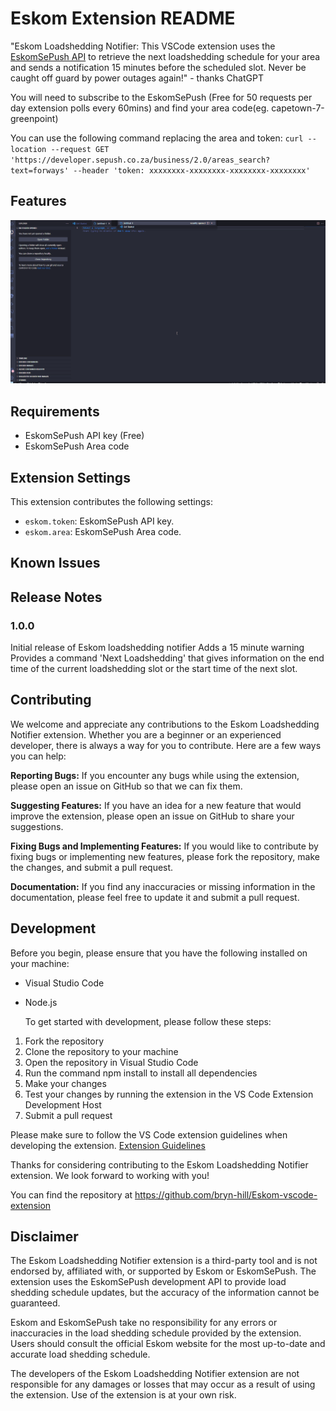 # Eskom Extension README

"Eskom Loadshedding Notifier: This VSCode extension uses the [EskomSePush API](https://eskomsepush.gumroad.com/l/api) to retrieve the next loadshedding schedule for your area and sends a notification 15 minutes before the scheduled slot. Never be caught off guard by power outages again!" - thanks ChatGPT

You will need to subscribe to the EskomSePush (Free for 50 requests per day extension polls every 60mins) and find your area code(eg. capetown-7-greenpoint)

You can use the following command replacing the area and token:
`curl --location --request GET 'https://developer.sepush.co.za/business/2.0/areas_search?text=forways' --header 'token: xxxxxxxx-xxxxxxxx-xxxxxxxx-xxxxxxxx'`

## Features

![Get the next loadshedding slot](images/Animation.gif)

## Requirements

- EskomSePush API key (Free)
- EskomSePush Area code

## Extension Settings

This extension contributes the following settings:

- `eskom.token`: EskomSePush API key.
- `eskom.area`: EskomSePush Area code.

## Known Issues

## Release Notes

### 1.0.0

Initial release of Eskom loadshedding notifier
Adds a 15 minute warning
Provides a command 'Next Loadshedding' that gives information on the end time of the current loadshedding slot or the start time of the next slot.

## Contributing

We welcome and appreciate any contributions to the Eskom Loadshedding Notifier extension. Whether you are a beginner or an experienced developer, there is always a way for you to contribute. Here are a few ways you can help:

**Reporting Bugs:** If you encounter any bugs while using the extension, please open an issue on GitHub so that we can fix them.

**Suggesting Features:** If you have an idea for a new feature that would improve the extension, please open an issue on GitHub to share your suggestions.

**Fixing Bugs and Implementing Features:** If you would like to contribute by fixing bugs or implementing new features, please fork the repository, make the changes, and submit a pull request.

**Documentation:** If you find any inaccuracies or missing information in the documentation, please feel free to update it and submit a pull request.

## Development

Before you begin, please ensure that you have the following installed on your machine:

- Visual Studio Code
- Node.js

  To get started with development, please follow these steps:

1. Fork the repository
2. Clone the repository to your machine
3. Open the repository in Visual Studio Code
4. Run the command npm install to install all dependencies
5. Make your changes
6. Test your changes by running the extension in the VS Code Extension Development Host
7. Submit a pull request

Please make sure to follow the VS Code extension guidelines when developing the extension. [Extension Guidelines](https://code.visualstudio.com/api/references/extension-guidelines)

Thanks for considering contributing to the Eskom Loadshedding Notifier extension. We look forward to working with you!

You can find the repository at https://github.com/bryn-hill/Eskom-vscode-extension

## Disclaimer

The Eskom Loadshedding Notifier extension is a third-party tool and is not endorsed by, affiliated with, or supported by Eskom or EskomSePush. The extension uses the EskomSePush development API to provide load shedding schedule updates, but the accuracy of the information cannot be guaranteed.

Eskom and EskomSePush take no responsibility for any errors or inaccuracies in the load shedding schedule provided by the extension. Users should consult the official Eskom website for the most up-to-date and accurate load shedding schedule.

The developers of the Eskom Loadshedding Notifier extension are not responsible for any damages or losses that may occur as a result of using the extension. Use of the extension is at your own risk.

